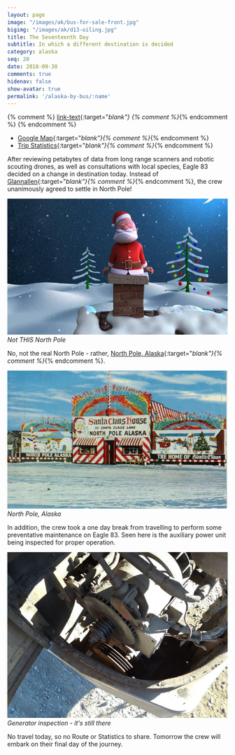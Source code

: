 ```yaml
---
layout: page
image: "/images/ak/bus-for-sale-front.jpg"
bigimg: "/images/ak/d13-oiling.jpg"
title: The Seventeenth Day
subtitle: In which a different destination is decided
category: alaska
seq: 20
date: 2018-09-30
comments: true
hidenav: false
show-avatar: true
permalink: '/alaska-by-bus/:name'
---
```


{% comment %}
[link-text](link-url){:target="_blank"}
{% comment %}_{% endcomment %}
{% endcomment %}


* [Google Map](https://drive.google.com/open?id=1QToP1iDFNB0dEk8pjlkAVyIr8ThzeEdh&usp=sharing){:target="_blank"}{% comment %}_{% endcomment %} 
* [Trip Statistics](https://docs.google.com/spreadsheets/d/10dU6wdnTdiuMCkSWJ2yGe1PNjGZWlgYcmZ_RCtjf--8/edit?usp=sharing){:target="_blank"}{% comment %}_{% endcomment %}

After reviewing petabytes of data from long range scanners and robotic scouting 
drones, as well as consultations with local species, Eagle 83 decided on a change 
in destination today.  Instead of 
[Glannallen](https://en.wikipedia.org/wiki/Glennallen,_Alaska){:target="_blank"}{% comment %}_{% endcomment %},
the crew unanimously agreed to settle in North Pole!

![d17-north-pole](/images/ak/d17-north-pole.jpg)
*Not THIS North Pole*

No, not the real North Pole - rather, 
[North Pole, Alaska](https://en.wikipedia.org/wiki/North_Pole,_Alaska){:target="_blank"}{% comment %}_{% endcomment %}.

![d17-north-pole-alasa](/images/ak/d17-north-pole-alaska.jpg)
*North Pole, Alaska*

In addition, the crew took a one day break from travelling to perform some 
preventative maintenance on Eagle 83.
Seen here is the auxiliary power unit being inspected for proper operation.

![d17-generator](/images/ak/d17-generator.jpg)
*Generator inspection - it's still there*

No travel today, so no Route or Statistics to share.
Tomorrow the crew will embark on their final day of the journey.


